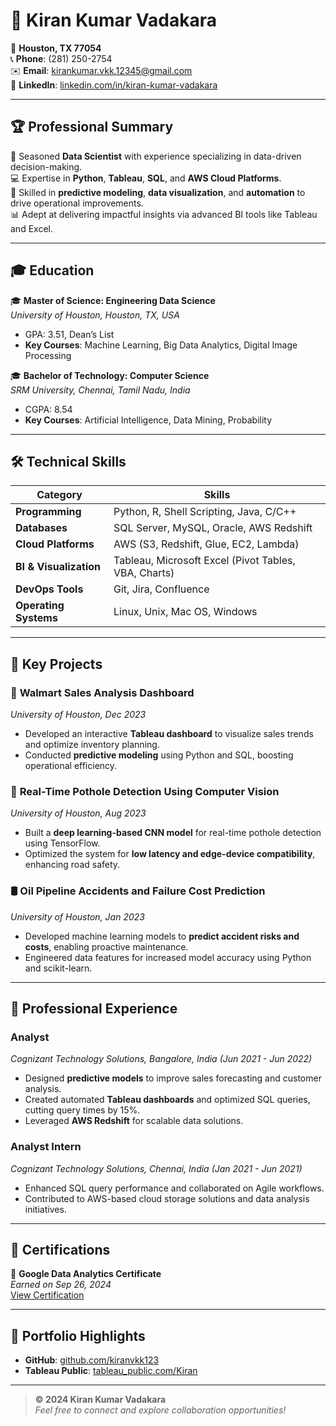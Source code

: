 # 🌟 Kiran Kumar Vadakara  

📍 **Houston, TX 77054**  
📞 **Phone**: (281) 250-2754  
✉️ **Email**: [kirankumar.vkk.12345@gmail.com](mailto:kirankumar.vkk.12345@gmail.com)  
🔗 **LinkedIn**: [linkedin.com/in/kiran-kumar-vadakara](https://www.linkedin.com/in/kiran-kumar-vadakara)  

---

## 🏆 **Professional Summary**

🎯 Seasoned **Data Scientist** with experience specializing in data-driven decision-making.  
💻 Expertise in **Python**, **Tableau**, **SQL**, and **AWS Cloud Platforms**.  
🚀 Skilled in **predictive modeling**, **data visualization**, and **automation** to drive operational improvements.  
📊 Adept at delivering impactful insights via advanced BI tools like Tableau and Excel.  

---

## 🎓 **Education**

🎓 **Master of Science: Engineering Data Science**  
*University of Houston, Houston, TX, USA*  
- GPA: 3.51, Dean’s List  
- **Key Courses**: Machine Learning, Big Data Analytics, Digital Image Processing  

🎓 **Bachelor of Technology: Computer Science**  
*SRM University, Chennai, Tamil Nadu, India*  
- CGPA: 8.54  
- **Key Courses**: Artificial Intelligence, Data Mining, Probability  

---

## 🛠️ **Technical Skills**

| **Category**            | **Skills**                                                                                  |
|--------------------------|---------------------------------------------------------------------------------------------|
| **Programming**          | Python, R, Shell Scripting, Java, C/C++                                                    |
| **Databases**            | SQL Server, MySQL, Oracle, AWS Redshift                                                    |
| **Cloud Platforms**      | AWS (S3, Redshift, Glue, EC2, Lambda)                                                      |
| **BI & Visualization**   | Tableau, Microsoft Excel (Pivot Tables, VBA, Charts)                                       |
| **DevOps Tools**         | Git, Jira, Confluence                                                                      |
| **Operating Systems**    | Linux, Unix, Mac OS, Windows                                                               |

---

## 📂 **Key Projects**

### 🛒 **Walmart Sales Analysis Dashboard**  
*University of Houston, Dec 2023*  
- Developed an interactive **Tableau dashboard** to visualize sales trends and optimize inventory planning.  
- Conducted **predictive modeling** using Python and SQL, boosting operational efficiency.

### 🚧 **Real-Time Pothole Detection Using Computer Vision**  
*University of Houston, Aug 2023*  
- Built a **deep learning-based CNN model** for real-time pothole detection using TensorFlow.  
- Optimized the system for **low latency and edge-device compatibility**, enhancing road safety.  

### 🛢️ **Oil Pipeline Accidents and Failure Cost Prediction**  
*University of Houston, Jan 2023*  
- Developed machine learning models to **predict accident risks and costs**, enabling proactive maintenance.  
- Engineered data features for increased model accuracy using Python and scikit-learn.  

---

## 💼 **Professional Experience**

### **Analyst**  
*Cognizant Technology Solutions, Bangalore, India (Jun 2021 - Jun 2022)*  
- Designed **predictive models** to improve sales forecasting and customer analysis.  
- Created automated **Tableau dashboards** and optimized SQL queries, cutting query times by 15%.  
- Leveraged **AWS Redshift** for scalable data solutions.  

### **Analyst Intern**  
*Cognizant Technology Solutions, Chennai, India (Jan 2021 - Jun 2021)*  
- Enhanced SQL query performance and collaborated on Agile workflows.  
- Contributed to AWS-based cloud storage solutions and data analysis initiatives.  

---

## 🏅 **Certifications**

📜 **Google Data Analytics Certificate**  
*Earned on Sep 26, 2024*  
[View Certification](https://www.coursera.org/account/accomplishments/specialization/certificate/15XQA4UQE1US)  

---

## 🌟 **Portfolio Highlights**

- **GitHub**: [github.com/kiranvkk123](https://github.com/kiranvkk123)  
- **Tableau Public**: [tableau_public.com/Kiran](https://public.tableau.com/app/profile/kiran.kumar.vadakara/vizzes)  

---

> **© 2024 Kiran Kumar Vadakara**  
> *Feel free to connect and explore collaboration opportunities!*
